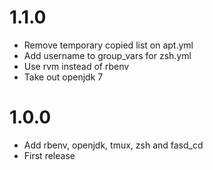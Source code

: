 # 1.1.0

- Remove temporary copied list on apt.yml
- Add username to group_vars for zsh.yml
- Use rvm instead of rbenv
- Take out openjdk 7

# 1.0.0

- Add rbenv, openjdk, tmux, zsh and fasd_cd
- First release
